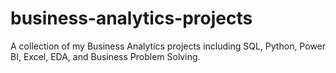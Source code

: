# business-analytics-projects
A collection of my Business Analytics projects including SQL, Python, Power BI, Excel, EDA, and Business Problem Solving.
